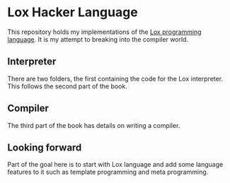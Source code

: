 # Lox Hacker Language
This repository holds my implementations of the [Lox programming language](https://craftinginterpretors.com).
It is my attempt to breaking into the compiler world.

## Interpreter
There are two folders, the first containing the code for the Lox interpreter.
This follows the second part of the book.

## Compiler
The third part of the book has details on writing a compiler.

## Looking forward
Part of the goal here is to start with Lox language and add some language features to it such as template programming and meta programming.

